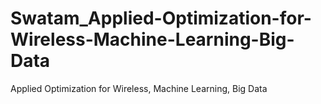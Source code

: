 # Swatam_Applied-Optimization-for-Wireless-Machine-Learning-Big-Data
Applied Optimization for Wireless, Machine Learning, Big Data
